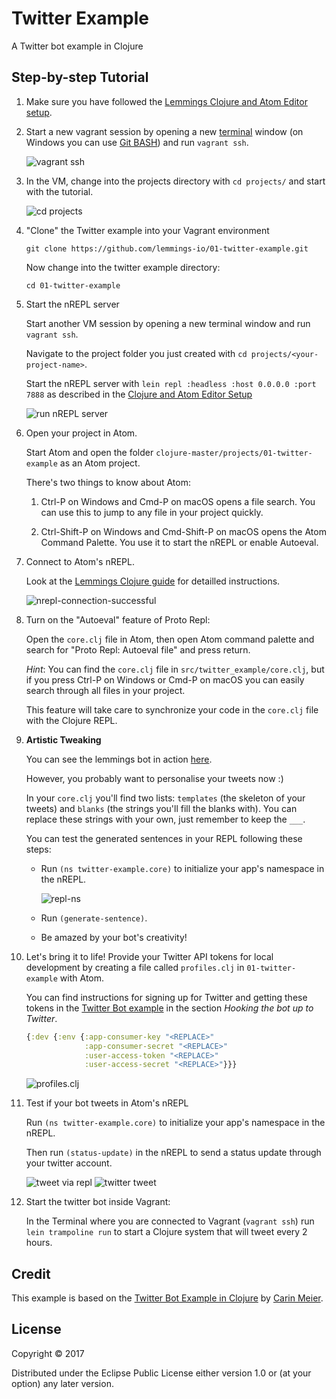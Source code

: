 # Twitter Example

A Twitter bot example in Clojure

## Step-by-step Tutorial

1. Make sure you have followed the [Lemmings Clojure and Atom Editor setup](https://lemmings.io/clojure-and-atom-editor-setup-40f8f09237b4).

2. Start a new vagrant session by opening a new [terminal](http://blog.teamtreehouse.com/introduction-to-the-mac-os-x-command-line) window (on Windows you can use [Git BASH](https://git-for-windows.github.io/)) and run `vagrant ssh`.

    ![vagrant ssh](doc/images/vagrant-ssh.png)

3. In the VM, change into the projects directory with `cd projects/` and start with the tutorial.

    ![cd projects](doc/images/cd-projects.png)

4. "Clone" the Twitter example into your Vagrant environment

    ```shell
    git clone https://github.com/lemmings-io/01-twitter-example.git
    ```

    Now change into the twitter example directory:

    ```shell
    cd 01-twitter-example
    ```

5. Start the nREPL server

    Start another VM session by opening a new terminal window and run `vagrant ssh`.

    Navigate to the project folder you just created with `cd projects/<your-project-name>`.

    Start the nREPL server with `lein repl :headless :host 0.0.0.0 :port 7888` as described in the [Clojure and Atom Editor Setup](https://lemmings.io/clojure-and-atom-editor-setup-40f8f09237b4)

   ![run nREPL server](doc/images/nrepl-server.png)
   
6. Open your project in Atom.
   
   Start Atom and open the folder `clojure-master/projects/01-twitter-example`
   as an Atom project.
   
   There's two things to know about Atom:
   
   1. Ctrl-P on Windows and Cmd-P on macOS opens a file search. You can use
   this to jump to any file in your project quickly.
   
   2. Ctrl-Shift-P on Windows and Cmd-Shift-P on macOS opens the
   Atom Command Palette. You use it to start the nREPL or enable Autoeval.

6. Connect to Atom's nREPL.

    Look at the [Lemmings Clojure guide](https://lemmings.io/clojure-and-atom-editor-setup-40f8f09237b4)
    for detailled instructions.

   ![nrepl-connection-successful](doc/images/nrepl-connection-successful.png)

7. Turn on the "Autoeval" feature of Proto Repl:

    Open the `core.clj` file in Atom, then open Atom command palette and search
    for "Proto Repl: Autoeval file" and press return.
    
    *Hint*: You can find the `core.clj` file in `src/twitter_example/core.clj`,
    but if you press Ctrl-P on Windows or Cmd-P on macOS you can easily search
    through all files in your project.

    This feature will take care to synchronize your code in the `core.clj` file
    with the Clojure REPL.

8. **Artistic Tweaking**

    You can see the lemmings bot in action [here](https://twitter.com/betalemming).

    However, you probably want to personalise your tweets now :)

    In your `core.clj` you'll find two lists: `templates` (the skeleton of your tweets) and `blanks` (the strings you'll fill the blanks with). You can replace these strings with your own, just remember to keep the `___`.

    You can test the generated sentences in your REPL following these steps:

    - Run `(ns twitter-example.core)` to initialize your app's namespace in the nREPL.

        ![repl-ns](doc/images/repl-ns.png)

    - Run `(generate-sentence)`.

    - Be amazed by your bot's creativity!

9. Let's bring it to life! Provide your Twitter API tokens for local development by creating a file called `profiles.clj` in `01-twitter-example` with Atom.

    You can find instructions for signing up for Twitter and getting these tokens in the [Twitter Bot example](http://howistart.org/posts/clojure/1/) in the section *Hooking the bot up to Twitter*.

    ```clojure
    {:dev {:env {:app-consumer-key "<REPLACE>"
                 :app-consumer-secret "<REPLACE>"
                 :user-access-token "<REPLACE>"
                 :user-access-secret "<REPLACE>"}}}
    ```
    ![profiles.clj](doc/images/profiles-clj.png)

4. Test if your bot tweets in Atom's nREPL

    Run `(ns twitter-example.core)` to initialize your app's namespace in the nREPL.

    Then run `(status-update)` in the nREPL to send a status update through your twitter account.

    ![tweet via repl](doc/images/tweet-via-repl.png)
    ![twitter tweet](doc/images/twitter-tweet.png)

3. Start the twitter bot inside Vagrant:

    In the Terminal where you are connected to Vagrant (`vagrant ssh`) run `lein trampoline run` to start a Clojure system that will tweet every 2 hours.

## Credit

This example is based on the [Twitter Bot Example in Clojure](http://howistart.org/posts/clojure/1) by [Carin Meier](https://twitter.com/carinmeier).

## License

Copyright © 2017

Distributed under the Eclipse Public License either version 1.0 or (at
your option) any later version.
